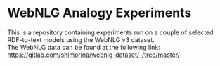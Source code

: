 # WebNLG Analogy Experiments

This is a repository containing experiments run on a couple of selected RDF-to-text models using the WebNLG v3 dataset.  
The WebNLG data can be found at the following link: https://gitlab.com/shimorina/webnlg-dataset/-/tree/master/ 
